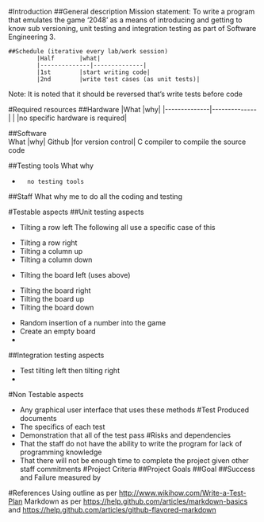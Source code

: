 
#Introduction
	##General description
Mission statement: To write a program that emulates the game ‘2048’ as a means of introducing and getting to know sub versioning, unit testing and integration testing as part of Software Engineering 3.

	##Schedule (iterative every lab/work session)
			|Half		|what|
			|--------------|--------------|
			|1st		|start writing code|
			|2nd		|write test cases (as unit tests)|
Note: It is noted that it should be reversed that’s write tests before code

#Required resources
##Hardware
|What		|why|
|--------------|--------------|
	|		|no specific hardware is required|

##Software	
What		|why|
Github 		|for version control|
C compiler	to compile the source code

##Testing tools	What		why
-		no testing tools

##Staff		What		why
me		to do all the coding and testing

#Testable aspects
##Unit testing aspects
-	Tilting a row left
The following all use a specific case of this
*	Tilting a row right
*	Tilting a column up
*	Tilting a column down
-	Tilting the board left (uses above)
*	Tilting the board right
*	Tilting the board up
*	Tilting the board down
-	Random insertion of a number into the game 
-	Create an empty board
-	
##Integration testing aspects
-	Test tilting left then tilting right
-	

#Non Testable aspects
-	Any graphical user interface that uses these methods
#Test Produced documents
-	The specifics of each test
-	Demonstration that all of the test pass
#Risks and dependencies
-	That the staff do not have the ability to write the program for lack of programming knowledge
-	That there will not be enough time to complete the project given other staff commitments
#Project Criteria
##Project Goals
##Goal
##Success and Failure measured by
	
#References
Using outline as per http://www.wikihow.com/Write-a-Test-Plan
Markdown as per https://help.github.com/articles/markdown-basics and https://help.github.com/articles/github-flavored-markdown


